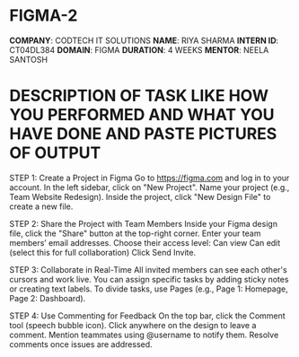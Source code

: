 # FIGMA-2
**COMPANY**: CODTECH IT SOLUTIONS
**NAME**: RIYA SHARMA
**INTERN ID**: CT04DL384
**DOMAIN**: FIGMA
**DURATION**: 4 WEEKS
**MENTOR**: NEELA SANTOSH
 # DESCRIPTION OF TASK LIKE HOW YOU PERFORMED AND WHAT YOU HAVE DONE AND PASTE PICTURES OF OUTPUT
STEP 1: Create a Project in Figma
Go to https://figma.com and log in to your account.
In the left sidebar, click on "New Project".
Name your project (e.g., Team Website Redesign).
Inside the project, click "New Design File" to create a new file.

STEP 2: Share the Project with Team Members
Inside your Figma design file, click the "Share" button at the top-right corner.
Enter your team members’ email addresses.
Choose their access level:
Can view
Can edit (select this for full collaboration)
Click Send Invite.

STEP 3: Collaborate in Real-Time
All invited members can see each other's cursors and work live.
You can assign specific tasks by adding sticky notes or creating text labels.
To divide tasks, use Pages (e.g., Page 1: Homepage, Page 2: Dashboard).

 STEP 4: Use Commenting for Feedback
On the top bar, click the Comment tool (speech bubble icon).
Click anywhere on the design to leave a comment.
Mention teammates using @username to notify them.
Resolve comments once issues are addressed.


